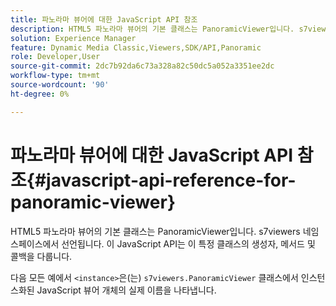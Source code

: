 ```yaml
---
title: 파노라마 뷰어에 대한 JavaScript API 참조
description: HTML5 파노라마 뷰어의 기본 클래스는 PanoramicViewer입니다. s7viewers 네임스페이스에서 선언됩니다. 이 JavaScript API는 이 특정 클래스의 생성자, 메서드 및 콜백을 다룹니다.
solution: Experience Manager
feature: Dynamic Media Classic,Viewers,SDK/API,Panoramic
role: Developer,User
source-git-commit: 2dc7b92da6c73a328a82c50dc5a052a3351ee2dc
workflow-type: tm+mt
source-wordcount: '90'
ht-degree: 0%

---
```


# 파노라마 뷰어에 대한 JavaScript API 참조{#javascript-api-reference-for-panoramic-viewer}

HTML5 파노라마 뷰어의 기본 클래스는 PanoramicViewer입니다. s7viewers 네임스페이스에서 선언됩니다. 이 JavaScript API는 이 특정 클래스의 생성자, 메서드 및 콜백을 다룹니다.

다음 모든 예에서 `<instance>`은(는) `s7viewers.PanoramicViewer` 클래스에서 인스턴스화된 JavaScript 뷰어 개체의 실제 이름을 나타냅니다.
